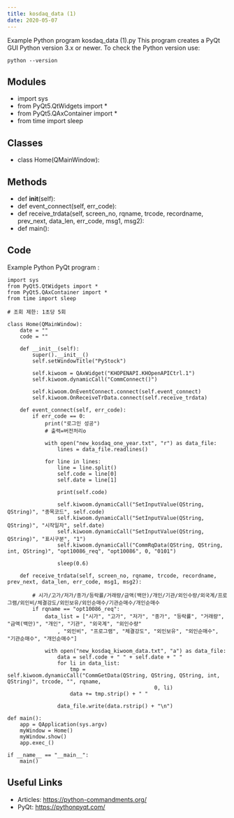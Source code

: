 ```yaml
---
title: kosdaq_data (1)
date: 2020-05-07
---
```

Example Python program kosdaq_data (1).py
This program creates a PyQt GUI
Python version 3.x or newer.
To check the Python version use:

    python --version

## Modules

* import sys
* from PyQt5.QtWidgets import *
* from PyQt5.QAxContainer import *
* from time import sleep

## Classes

* class Home(QMainWindow):

## Methods

* def __init__(self):
* def event_connect(self, err_code):
* def receive_trdata(self, screen_no, rqname, trcode, recordname, prev_next, data_len, err_code, msg1, msg2):
* def main():

## Code

Example Python PyQt program :

    import sys
    from PyQt5.QtWidgets import *
    from PyQt5.QAxContainer import *
    from time import sleep
    
    # 조회 제한: 1초당 5회
    
    class Home(QMainWindow):
        date = ""
        code = ""
    
        def __init__(self):
            super().__init__()
            self.setWindowTitle("PyStock")
    
            self.kiwoom = QAxWidget("KHOPENAPI.KHOpenAPICtrl.1")
            self.kiwoom.dynamicCall("CommConnect()")
    
            self.kiwoom.OnEventConnect.connect(self.event_connect)
            self.kiwoom.OnReceiveTrData.connect(self.receive_trdata)
    
        def event_connect(self, err_code):
            if err_code == 0:
                print("로그인 성공")
                # 출력=버전처리o
    
                with open("new_kosdaq_one_year.txt", "r") as data_file:
                    lines = data_file.readlines()
    
                for line in lines:
                    line = line.split()
                    self.code = line[0]
                    self.date = line[1]
    
                    print(self.code)
    
                    self.kiwoom.dynamicCall("SetInputValue(QString, QString)", "종목코드", self.code)
                    self.kiwoom.dynamicCall("SetInputValue(QString, QString)", "시작일자", self.date)
                    self.kiwoom.dynamicCall("SetInputValue(QString, QString)", "표시구분", "1")
                    self.kiwoom.dynamicCall("CommRqData(QString, QString, int, QString)", "opt10086_req", "opt10086", 0, "0101")
    
                    sleep(0.6)
    
        def receive_trdata(self, screen_no, rqname, trcode, recordname, prev_next, data_len, err_code, msg1, msg2):
    
            # 시가/고가/저가/종가/등락률/거래량/금액(백만)/개인/기관/외인수량/외국계/프로그램/외인비/체결강도/외인보유/외인순매수/기관순매수/개인순매수
            if rqname == "opt10086_req":
                data_list = ["시가", "고가", "저가", "종가", "등락률", "거래량", "금액(백만)", "개인", "기관", "외국계", "외인수량"
                    , "외인비", "프로그램", "체결강도", "외인보유", "외인순매수", "기관순매수", "개인순매수"]
    
                with open("new_kosdaq_kiwoom_data.txt", "a") as data_file:
                    data = self.code + " " + self.date + " "
                    for li in data_list:
                        tmp = self.kiwoom.dynamicCall("CommGetData(QString, QString, QString, int, QString)", trcode, "", rqname,
                                                   0, li)
                        data += tmp.strip() + " "
    
                    data_file.write(data.rstrip() + "\n")
    
    def main():
        app = QApplication(sys.argv)
        myWindow = Home()
        myWindow.show()
        app.exec_()
    
    if __name__ == "__main__":
        main()

## Useful Links

- Articles: https://python-commandments.org/
- PyQt: https://pythonpyqt.com/
